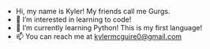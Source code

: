 - Hi, my name is Kyler! My friends call me Gurgs. 
- 👀 I’m interested in learning to code!
- 🌱 I’m currently learning Python! This is my first language!
- 📫 You can reach me at kylermcguire0@gmail.com 
